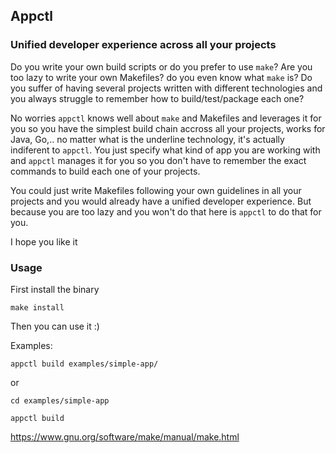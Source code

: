 ## Appctl
### Unified developer experience across all your projects

Do you write your own build scripts or do you prefer to use `make`? Are you too lazy to write your own Makefiles? do you even know what `make` is? Do you suffer of having several projects written with different technologies and you always struggle to remember how to build/test/package each one? 

No worries `appctl` knows well about `make` and Makefiles and leverages it for you so you 
have the simplest build chain accross all your projects, works for Java, Go,.. no matter what is the underline technology, it's actually indiferent to `appctl`. You just specify what kind of app you are working with and `appctl` manages it for you so you don't have to remember the exact commands to build each one of your projects.

You could just write Makefiles following your own guidelines in all your projects and you would already have a unified developer experience. But because you are too lazy and you won't do that here is `appctl` to do that for you.

I hope you like it

### Usage

First install the binary
```
make install
```

Then you can use it :)

Examples:

```
appctl build examples/simple-app/
```

or


```
cd examples/simple-app

appctl build
```

https://www.gnu.org/software/make/manual/make.html

